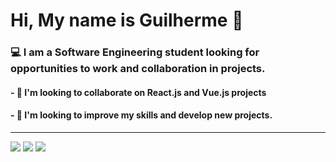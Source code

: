 <h1> Hi, My name is Guilherme 👋 </h1>
<h3> 💻 I am a Software Engineering student looking for opportunities to work and collaboration in projects.</h3>
<h4>- 💼 I'm looking to collaborate on React.js and Vue.js projects</h4>
<h4>- 🚀 I'm looking to improve my skills and develop new projects.</h4>
<hr/>

[<img src="https://img.shields.io/badge/linkedin-%230077B5.svg?&style=for-the-badge&logo=linkedin&logoColor=white" />](https://www.linkedin.com/in/guiestevamcorrea/) 
[<img src = "https://img.shields.io/badge/instagram-%23E4405F.svg?&style=for-the-badge&logo=instagram&logoColor=white">](https://www.instagram.com/correa___02/) 
[<img src="https://img.shields.io/badge/twitter-%231DA1F2.svg?&style=for-the-badge&logo=twitter&logoColor=white" />](https://twitter.com/correa___02)   

